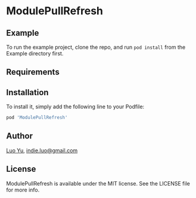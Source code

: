 # ModulePullRefresh

## Example

To run the example project, clone the repo, and run `pod install` from the Example directory first.

## Requirements

## Installation

To install
it, simply add the following line to your Podfile:

```ruby
pod 'ModulePullRefresh'
```

## Author

[Luo Yu](http://luoyu.space), indie.luo@gmail.com

## License

ModulePullRefresh is available under the MIT license. See the LICENSE file for more info.
